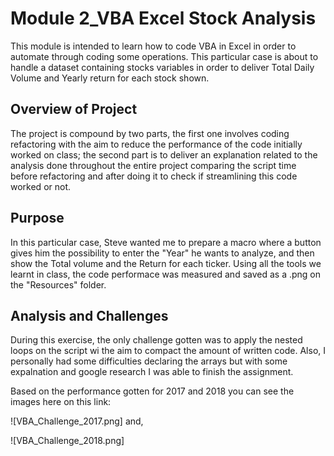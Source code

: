 # **Module 2_VBA Excel Stock Analysis**

This module is intended to learn how to code VBA in Excel in order to automate through coding some operations. This particular case is about to handle a dataset containing stocks variables in order to deliver Total Daily Volume and Yearly return for each stock shown.

## **Overview of Project**

The project is compound by two parts, the first one involves coding refactoring with the aim to reduce the performance of the code initially worked on class; the second part is to deliver an explanation related to the analysis done throughout the entire project comparing the script time before refactoring and after doing it to check if streamlining this code worked or not.

## **Purpose**

In this particular case, Steve wanted me to prepare a macro where a button gives him the possibility to enter the "Year" he wants to analyze, and then show the Total volume and the Return for each ticker.
Using all the tools we learnt in class, the code performace was measured and saved as a .png on the "Resources" folder.


## **Analysis and Challenges**

During this exercise, the only challenge gotten was to apply the nested loops on the script wi the aim to compact the amount of written code. Also, I personally had some difficulties declaring the arrays but with some expalnation and google research I was able to finish the assignment.

Based on the performance gotten for 2017 and 2018 you can see the images here on this link:


![VBA_Challenge_2017.png] and,

![VBA_Challenge_2018.png]


